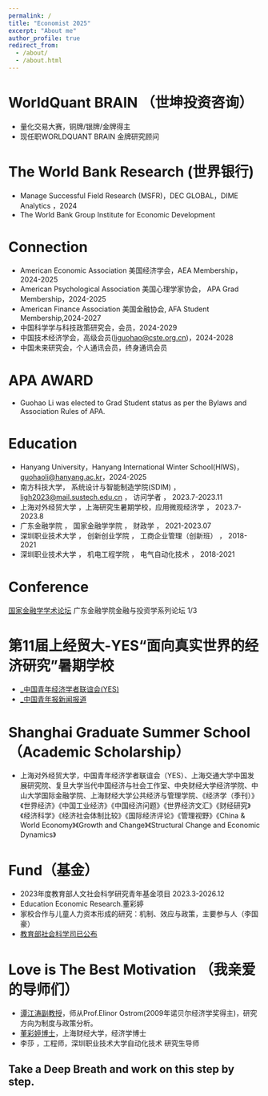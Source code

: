 ```yaml
---
permalink: /
title: "Economist 2025"
excerpt: "About me"
author_profile: true
redirect_from: 
  - /about/
  - /about.html
---
```

WorldQuant BRAIN （世坤投资咨询）
======
* 量化交易大赛，铜牌/银牌/金牌得主
* 现任职WORLDQUANT BRAIN 金牌研究顾问
  
The World Bank Research (世界银行)
======
* Manage Successful Field Research (MSFR)，DEC GLOBAL，DIME Analytics ，2024
* The World Bank Group Institute for Economic Development

Connection
======
* American Economic Association 美国经济学会，AEA Membership，2024-2025
* American Psychological Association 美国心理学家协会， APA Grad Membership，2024-2025
* American Finance Association 美国金融协会,  AFA Student Membership,2024-2027
* 中国科学学与科技政策研究会，会员，2024-2029
* 中国技术经济学会，高级会员(liguohao@cste.org.cn)，2024-2028
* 中国未来研究会，个人通讯会员，终身通讯会员

APA AWARD
======
* Guohao Li was elected to Grad Student status as per the Bylaws and Association Rules of APA.
  
Education
======
* Hanyang University，Hanyang International Winter School(HIWS)，guohaoli@hanyang.ac.kr，2024-2025
* 南方科技大学，    系统设计与智能制造学院(SDIM) ， ligh2023@mail.sustech.edu.cn ， 访问学者      ，  2023.7-2023.11
* 上海对外经贸大学 ，上海研究生暑期学校，应用微观经济学 ， 2023.7-2023.8
* 广东金融学院       ，    国家金融学学院     ，  财政学               ，  2021-2023.07
* 深圳职业技术大学    ，    创新创业学院      ，  工商企业管理（创新班） ，  2018-2021
* 深圳职业技术大学    ，    机电工程学院      ，  电气自动化技术       ，  2018-2021 



Conference
======
[国家金融学学术论坛](https://jrx.gduf.edu.cn/info/1002/1901.htm) 广东金融学院金融与投资学系列论坛 1/3


第11届上经贸大-YES“面向真实世界的经济研究”暑期学校
======
*  [_中国青年经济学者联谊会(YES)](https://news.suibe.edu.cn/2023/0802/c12512a161407/page.htm)
*  [_中国青年报新闻报道](https://news.cyol.com/gb/articles/2023-08/02/content_PbBN5Vfx9J.html)


Shanghai Graduate Summer School（Academic Scholarship）
======
* 上海对外经贸大学，中国青年经济学者联谊会（YES）、上海交通大学中国发展研究院、复旦大学当代中国经济与社会工作室、中央财经大学经济学院、中山大学国际金融学院、上海财经大学公共经济与管理学院、《经济学（季刊）》《世界经济》《中国工业经济》《中国经济问题》《世界经济文汇》《财经研究》《经济科学》《经济社会体制比较》《国际经济评论》《管理视野》《China & World Economy》《Growth and Change》《Structural Change and Economic Dynamics》

Fund（基金）
======
* 2023年度教育部人文社会科学研究青年基金项目 2023.3-2026.12
* Education Economic Research.董彩婷
* 家校合作与儿童人力资本形成的研究：机制、效应与政策，主要参与人（李国豪）
* [教育部社会科学司已公布](http://www.moe.gov.cn/s78/A13/tongzhi/202310/t20231019_1086367.html)


Love is The Best Motivation （我亲爱的导师们）
======
* [谭江涛副教授](https://baike.baidu.com/item/%E8%B0%AD%E6%B1%9F%E6%B6%9B/15820658?fr=aladdin)，师从Prof.Elinor Ostrom(2009年诺贝尔经济学奖得主)，研究方向为制度与政策分析。
* [董彩婷博士](https://jrx.gduf.edu.cn/info/1036/1809.htm)，上海财经大学，经济学博士
* 李莎 ，工程师，深圳职业技术大学自动化技术 研究生导师



Take a Deep Breath and work on this step by step.
-----



